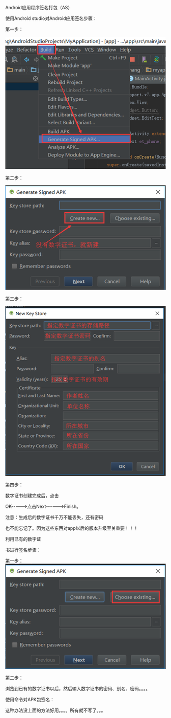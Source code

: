 Android应用程序签名打包（AS）

使用Android studio对Android应用签名步骤：

第一步：

![image](/1.知识点记录/img/1110462-20170317191822260-1093760701.png)

第二步：

![image](/1.知识点记录/img/1110462-20170317192004026-661605371.png)

第三步：

![image](/1.知识点记录/img/1110462-20170317192318370-732650697.png)

第四步：

数字证书创建完成后，点击

OK----->点击Next------>Finish。

注意：生成后的数字证书千万不能丢失，还有密码

也不能忘记了。因为这些东西对app以后的版本升级至关重要！！！

 

利用已有的数字证

书进行签名步骤：

第一步：
![image](/1.知识点记录/img/1110462-20170317192830073-839388430.png)

第二步：

浏览到已有的数字证书以后，然后输入数字证书的密码、别名、密码。。。。

 

使用命令对APK包签名：

这种办法没上面的方法好用。。。。所有就不写了。。。
